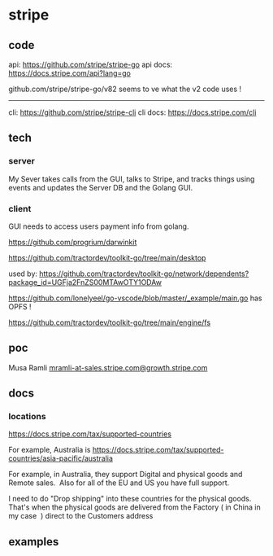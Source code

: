 # stripe

## code

api: https://github.com/stripe/stripe-go
api docs: https://docs.stripe.com/api?lang=go 


github.com/stripe/stripe-go/v82 seems to ve what the v2 code uses !

---

cli: https://github.com/stripe/stripe-cli
cli docs: https://docs.stripe.com/cli

## tech

### server

My Sever takes calls from the GUI, talks to Stripe, and tracks things using events and updates the Server DB and the Golang GUI.

### client


GUI needs to access users payment info from golang.

https://github.com/progrium/darwinkit

https://github.com/tractordev/toolkit-go/tree/main/desktop



used by: https://github.com/tractordev/toolkit-go/network/dependents?package_id=UGFja2FnZS00MTAwOTY1ODAw

https://github.com/lonelyeel/go-vscode/blob/master/_example/main.go has OPFS !

https://github.com/tractordev/toolkit-go/tree/main/engine/fs


## poc

Musa Ramli
mramli-at-sales.stripe.com@growth.stripe.com

## docs

### locations

https://docs.stripe.com/tax/supported-countries

For example, Australia is https://docs.stripe.com/tax/supported-countries/asia-pacific/australia

For example, in Australia, they support Digital and physical goods and Remote sales. 
Also for all of the EU and US you have full support. 

I need to do "Drop shipping" into these countries for the physical goods. That's when the physical goods are delivered from the Factory ( in China in my case  ) direct to the Customers address



## examples




